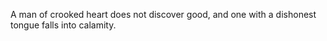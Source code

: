 A man of crooked heart does not discover good, and one with a dishonest tongue falls into calamity.
